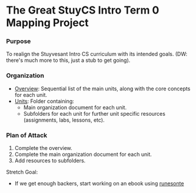 # The Great StuyCS Intro Term 0 Mapping Project

### Purpose
To realign the Stuyvesant Intro CS curriculum with its intended goals. (DW: there's much more to this, just a stub to get going).

### Organization
- [Overview](overview.md): Sequential list of the main units, along with the core concepts for each unit.
- [Units](units/): Folder containing:
  - Main organization document for each unit.
  - Subfolders for each unit for further unit specific resources (assignments, labs, lessons, etc).

### Plan of Attack
1. Complete the overview.
2. Complete the main organization document for each unit.
3. Add resources to subfolders.

Stretch Goal:
- If we get enough backers, start working on an ebook using [runesonte](https://github.com/RunestoneInteractive/RunestoneComponents)
